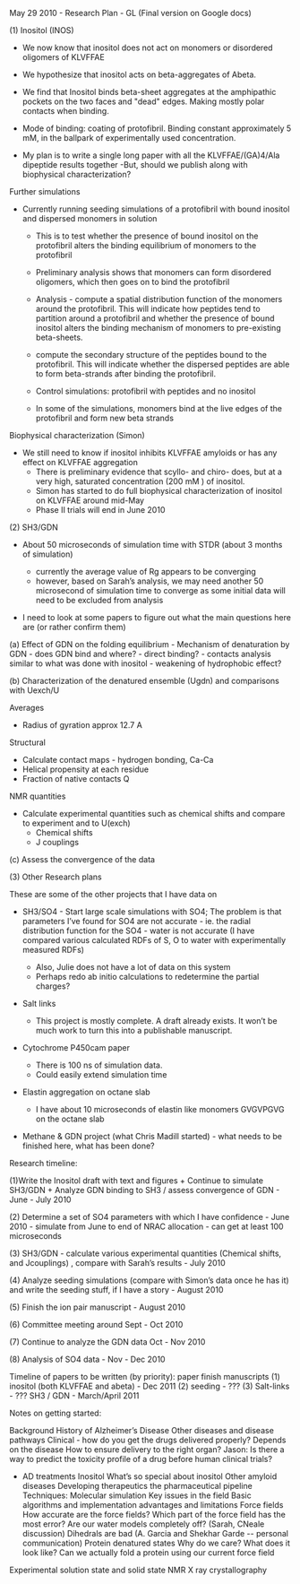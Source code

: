 May 29 2010  - Research Plan - GL (Final version on Google docs)

(1) Inositol (INOS)

- We now know that inositol does not act on monomers or disordered oligomers of KLVFFAE
- We hypothesize that inositol acts on beta-aggregates of Abeta.
- We find that Inositol binds beta-sheet aggregates at the amphipathic pockets on the two faces and "dead" edges.  Making mostly polar contacts when binding.
- Mode of binding: coating of protofibril. Binding constant approximately 5 mM, in the ballpark of experimentally used concentration.

- My plan is to write a single long paper with all the KLVFFAE/(GA)4/Ala dipeptide results together
	-But, should we publish along with biophysical characterization?

Further simulations

- Currently running seeding simulations of a protofibril with bound inositol and dispersed monomers in solution
    - This is to test whether the presence of bound inositol on the protofibril alters the binding equilibrium of monomers to the protofibril  
	- Preliminary analysis shows that monomers can form disordered oligomers, which then goes on to bind the protofibril
	- Analysis - compute a spatial distribution function of the monomers around the protofibril.  This will indicate how peptides tend to partition around a protofibril and whether the presence of bound inositol alters the binding mechanism of monomers to pre-existing beta-sheets.  
	- compute the secondary structure of the peptides bound to the protofibril.  This will indicate whether the dispersed peptides are able to form beta-strands after binding the protofibril.

    - Control simulations: protofibril with peptides and no inositol
 	- In some of the simulations, monomers bind at the live edges of the protofibril and form new beta strands

Biophysical characterization (Simon)
-  We still need to know if inositol inhibits  KLVFFAE amyloids or has any effect on KLVFFAE aggregation
	- There is preliminary evidence that scyllo- and chiro- does, but at a very high, saturated concentration (200 mM ) of inositol.  
	- Simon has started to do full biophysical characterization of inositol on KLVFFAE around mid-May
	- Phase II trials will end in June 2010


(2) SH3/GDN

- About 50 microseconds of simulation time with STDR (about 3 months of simulation)
	- currently the average value of Rg appears to be converging
	- however, based on Sarah’s analysis, we may need another 50 microsecond of simulation time to converge as some initial data will need to be excluded from analysis

- I need to look at some papers to figure out what the main questions here are (or rather confirm them)

(a) Effect of GDN on the folding equilibrium
	- Mechanism of denaturation by GDN - does GDN bind and where?
		- direct binding?
			- contacts analysis similar to what was done with inositol 
		- weakening of hydrophobic effect?

(b) Characterization of the denatured ensemble (Ugdn) and comparisons with Uexch/U

Averages
- Radius of gyration approx 12.7 A

Structural
- Calculate contact maps - hydrogen bonding, Ca-Ca
- Helical propensity at each residue
- Fraction of native contacts Q

NMR quantities  
- Calculate experimental quantities such as chemical shifts and compare to experiment and to U(exch)
	- Chemical shifts
	- J couplings

(c) Assess the convergence of the data

(3) Other Research plans

These are some of the other projects that I have data on

- SH3/SO4 - Start large scale simulations with SO4;  The problem is that parameters I’ve found for SO4 are not accurate - ie.  the radial distribution function for the SO4 - water is not accurate 
(I have compared various calculated RDFs of S, O  to water with experimentally measured RDFs)
	- Also, Julie does not have a lot of data on this system
	- Perhaps redo ab initio calculations to redetermine the partial charges? 

- Salt links 
	- This project is mostly complete.  A draft already exists.  It won’t be much work to turn this into a publishable manuscript.

- Cytochrome P450cam paper
	- There is 100 ns of simulation data.
	- Could easily extend simulation time
	
- Elastin aggregation on octane slab
	- I have about 10 microseconds of elastin like monomers GVGVPGVG on the octane slab

- Methane & GDN project (what Chris Madill started) - what needs to be finished here, what has been done?  


Research timeline:

(1)Write the Inositol draft with text and figures  + Continue to simulate SH3/GDN + Analyze GDN binding to SH3 / assess convergence of GDN - June - July 2010

(2) Determine a set of SO4 parameters with which I have confidence - June 2010
	- simulate from June to end of NRAC allocation - can get at least 100 microseconds

(3) SH3/GDN - calculate various experimental quantities (Chemical shifts, and Jcouplings) , compare with Sarah’s results - July 2010

(4) Analyze seeding simulations (compare with Simon’s data once he has it) and write the seeding stuff, if I have a story - August 2010

(5) Finish the ion pair manuscript - August 2010

(6) Committee meeting around Sept - Oct 2010

(7) Continue to analyze the GDN data Oct - Nov 2010

(8) Analysis of SO4 data - Nov - Dec 2010


Timeline of papers to be written (by priority):
      paper        finish manuscripts
(1) inositol (both KLVFFAE and abeta)  -  Dec 2011 
(2) seeding - ???
(3) Salt-links - ??? 
SH3 / GDN - March/April 2011

Notes on getting started:

Background
History of Alzheimer’s Disease
Other diseases and disease pathways
Clinical - how do you get the drugs delivered properly?
Depends on the disease 
How to ensure delivery to the right organ?
Jason: Is there a way to predict the toxicity profile of a drug before human clinical trials?

- AD treatments
Inositol
What’s so special about inositol
Other amyloid diseases
Developing therapeutics 
the pharmaceutical pipeline
Techniques:
Molecular simulation
Key issues in the field
Basic algorithms and implementation
advantages and limitations
Force fields
How accurate are the force fields?
Which part of the force field has the most error?
Are our water models completely off? (Sarah, CNeale discussion)
Dihedrals are bad (A. Garcia and Shekhar Garde -- personal communication)
Protein denatured states
Why do we care?
What does it look like?
Can we actually fold a protein using our current force field

Experimental
solution state and solid state NMR
X ray crystallography



